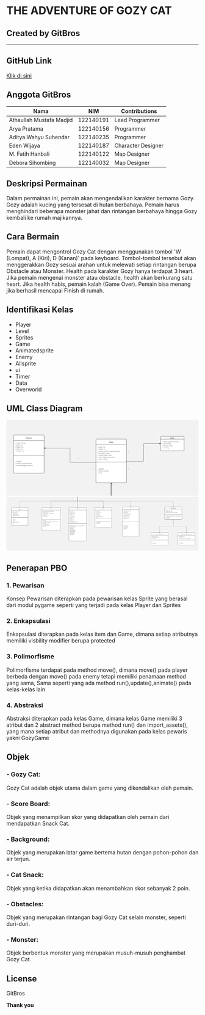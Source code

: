 # THE ADVENTURE OF GOZY CAT

## Created by GitBros

---

## GitHub Link

[Klik di sini](https://github.com/mustafamadjid/TugasBesar-Kelompok5-Platformer.git)

## Anggota GitBros

| Nama                     | NIM       | Contributions      |
| ------------------------ | --------- | ------------------ |
| Athaullah Mustafa Madjid | 122140191 | Lead Programmer    |
| Arya Pratama             | 122140156 | Programmer         |
| Aditya Wahyu Suhendar    | 122140235 | Programmer         |
| Eden Wijaya              | 122140187 | Character Designer |
| M. Fatih Hanbali         | 122140122 | Map Designer       |
| Debora Sihombing         | 122140032 | Map Designer       |

## Deskripsi Permainan

Dalam permainan ini, pemain akan mengendalikan karakter bernama Gozy. Gozy adalah kucing yang tersesat di hutan berbahaya. Pemain harus menghindari beberapa monster jahat dan rintangan berbahaya hingga Gozy kembali ke rumah majikannya.

## Cara Bermain

Pemain dapat mengontrol Gozy Cat dengan menggunakan tombol 'W (Lompat), A (Kiri), D (Kanan)' pada keyboard. Tombol-tombol tersebut akan menggerakkan Gozy sesuai arahan untuk melewati setiap rintangan berupa Obstacle atau Monster. Health pada karakter Gozy hanya terdapat 3 heart. Jika pemain mengenai monster atau obstacle, health akan berkurang satu heart. Jika health habis, pemain kalah (Game Over). Pemain bisa menang jika berhasil mencapai Finish di rumah.

## Identifikasi Kelas

- Player
- Level
- Sprites
- Game
- Animatedsprite
- Enemy
- Allsprite
- ui
- Timer
- Data
- Overworld

## UML Class Diagram

<img src="Screenshot/uml_1.jpg">
<img src="Screenshot/uml_2.jpg">

## Penerapan PBO

### 1. Pewarisan

Konsep Pewarisan diterapkan pada pewarisan kelas Sprite yang berasal dari modul pygame seperti yang terjadi pada kelas Player dan Sprites

### 2. Enkapsulasi

Enkapsulasi diterapkan pada kelas item dan Game, dimana setiap atributnya memiliki visbility modifier berupa protected

### 3. Polimorfisme

Polimorfisme terdapat pada method move(), dimana move() pada player berbeda dengan move() pada enemy tetapi memiliki penamaan method yang sama, Sama seperti yang ada method run(),update(),animate() pada kelas-kelas lain

### 4. Abstraksi

Abstraksi diterapkan pada kelas Game, dimana kelas Game memiliki 3 atribut dan 2 abstract method berupa method run() dan import_assets(), yang mana setiap atribut dan methodnya digunakan pada kelas pewaris yakni GozyGame

## Objek

### - **Gozy Cat**:

Gozy Cat adalah objek utama dalam game yang dikendalikan oleh pemain.

### - **Score Board**:

Objek yang menampilkan skor yang didapatkan oleh pemain dari mendapatkan Snack Cat.

### - **Background**:

Objek yang merupakan latar game bertema hutan dengan pohon-pohon dan air terjun.

### - **Cat Snack**:

Objek yang ketika didapatkan akan menambahkan skor sebanyak 2 poin.

### - **Obstacles**:

Objek yang merupakan rintangan bagi Gozy Cat selain monster, seperti duri-duri.

### - **Monster**:

Objek berbentuk monster yang merupakan musuh-musuh penghambat Gozy Cat.

## License

GitBros

**Thank you**
